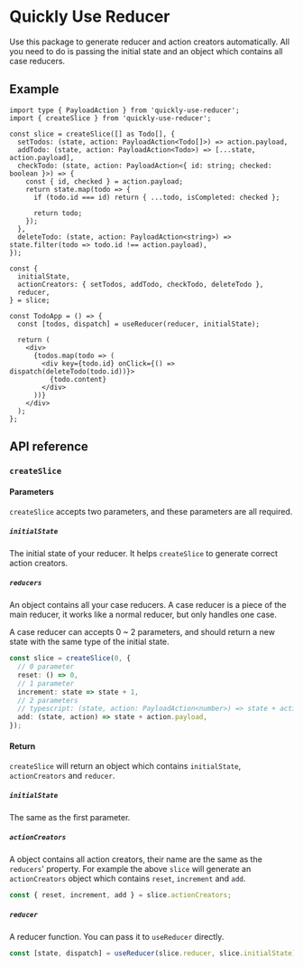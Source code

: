 # Quickly Use Reducer

Use this package to generate reducer and action creators automatically. All you need to do is passing the initial state and an object which contains all case reducers.

## Example

```tsx
import type { PayloadAction } from 'quickly-use-reducer';
import { createSlice } from 'quickly-use-reducer';

const slice = createSlice([] as Todo[], {
  setTodos: (state, action: PayloadAction<Todo[]>) => action.payload,
  addTodo: (state, action: PayloadAction<Todo>) => [...state, action.payload],
  checkTodo: (state, action: PayloadAction<{ id: string; checked: boolean }>) => {
    const { id, checked } = action.payload;
    return state.map(todo => {
      if (todo.id === id) return { ...todo, isCompleted: checked };

      return todo;
    });
  },
  deleteTodo: (state, action: PayloadAction<string>) => state.filter(todo => todo.id !== action.payload),
});

const {
  initialState,
  actionCreators: { setTodos, addTodo, checkTodo, deleteTodo },
  reducer,
} = slice;

const TodoApp = () => {
  const [todos, dispatch] = useReducer(reducer, initialState);

  return (
    <div>
      {todos.map(todo => (
        <div key={todo.id} onClick={() => dispatch(deleteTodo(todo.id))}>
          {todo.content}
        </div>
      ))}
    </div>
  );
};
```

## API reference

### `createSlice`

#### Parameters

`createSlice` accepts two parameters, and these parameters are all required.

##### `initialState`

The initial state of your reducer. It helps `createSlice` to generate correct action creators.

##### `reducers`

An object contains all your case reducers. A case reducer is a piece of the main reducer, it works like a normal reducer, but only handles one case.

A case reducer can accepts 0 ~ 2 parameters, and should return a new state with the same type of the initial state.

```ts
const slice = createSlice(0, {
  // 0 parameter
  reset: () => 0,
  // 1 parameter
  increment: state => state + 1,
  // 2 parameters
  // typescript: (state, action: PayloadAction<number>) => state + action.payload
  add: (state, action) => state + action.payload,
});
```

#### Return

`createSlice` will return an object which contains `initialState`, `actionCreators` and `reducer`.

##### `initialState`

The same as the first parameter.

##### `actionCreators`

A object contains all action creators, their name are the same as the `reducers`' property. For example the above `slice` will generate an `actionCreators` object which contains `reset`, `increment` and `add`.

```ts
const { reset, increment, add } = slice.actionCreators;
```

##### `reducer`

A reducer function. You can pass it to `useReducer` directly.

```ts
const [state, dispatch] = useReducer(slice.reducer, slice.initialState);
```
